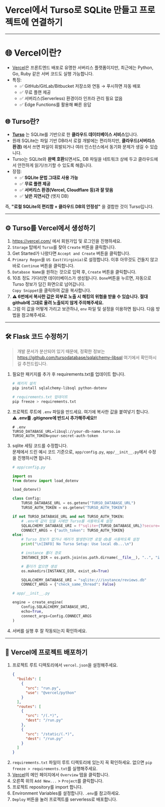 # Vercel에서 Turso로 SQLite 만들고 프로젝트에 연결하기

---
# 🌐 Vercel이란?
- [Vercel](https://vercel.com/)은 프론트엔드 배포로 유명한 서버리스 플랫폼이지만, 최근에는 Python, Go, Ruby 같은 서버 코드도 실행 가능합니다.
- 특징:
  - ✅ GitHub/GitLab/Bitbucket 저장소와 연동 → 푸시하면 자동 배포
  - ✅ 무료 플랜 제공
  - ✅ 서버리스(Serverless) 환경이라 인프라 관리 필요 없음
  - ✅ Edge Functions를 활용해 빠른 응답


## 🌐 Turso란?

- **[Turso](https://turso.tech/)** 는 SQLite를 기반으로 한 **클라우드 데이터베이스 서비스**입니다.
- 원래 SQLite는 파일 기반 DB라서 로컬 개발에는 편리하지만, **클라우드(서버리스 환경)** 에서 쓰면 파일이 휘발되거나 여러 인스턴스에서 동기화 문제가 생길 수 있습니다.
- Turso는 SQLite와 **완벽 호환**되면서도, DB 파일을 네트워크 상에 두고 클라우드에서 안전하게 읽기/쓰기할 수 있도록 해줍니다.
- 장점:
  - ✅ **SQLite 문법 그대로 사용 가능**
  - ✅ **무료 플랜 제공**
  - ✅ **서버리스 환경(Vercel, Cloudflare 등)과 잘 맞음**
  - ✅ **낮은 지연시간** (엣지 DB)

즉, **"로컬 SQLite의 편리함 + 클라우드 DB의 안정성"** 을 결합한 것이 Turso입니다.

---

## ⚙️ Turso를 Vercel에서 생성하기

1. https://vercel.com/ 에서 회원가입 및 로그인을 진행하세요.
2. `Storage` 턉에서 `Turso`를 찾아 `Create` 버튼을 클릭합니다.
3. Get Started가 나왔다면 `Accept and Create` 버튼을 클릭합니다.
4. `Primary Regon`을 `US East(Virginia)`로 설정합니다. 이후 아무것도 건들지 않고 바로 `Continue` 버튼을 클릭합니다.
5. `Database Name`을 원하는 것으로 입력 후, `Create` 버튼을 클릭합니다.
6. 10초 정도 기다리면 데이터베이스가 생성됩니다. `Done`버튼을 누르면, 자동으로 Turso 정보가 담긴 화면으로 넘어갑니다.<br/>`Copy Snippet`을 클릭하여 값을 복사합니다.
7. **⚠️ 6번에서 복사한 값은 외부로 노출 시 해킹의 위협을 받을 수 있습니다. 절대 github에 그대로 올려 노출되지 않게 주의해주세요.**
8. 그럼 이 값을 어떻게 가리고 보관하냐, `env` 파일 및 설정을 이용하면 됩니다. 다음 방법을 참고해주세요.

---

## 🛠️ Flask 코드 수정하기

> 개발 문서가 분산되어 있기 때문에, 정확한 정보는 https://github.com/tursodatabase/sqlalchemy-libsql 여기에서 확인하시길 추천드립니다.

1. 필요한 패키지를 추가 후 requirements.txt를 업데이트 합니다.
   ```bash
   # 패키지 설치
   pip install sqlalchemy-libsql python-dotenv

   # requirements.txt 업데이트
   pip freeze > requirements.txt
   ```

2. 프로젝트 루트에 `.env` 파일을 만드세요. 여기에 복사한 값을 붙여넣기 합니다.<br/>**⚠️ .env를 .gitignore에 반드시 추가해주세요!!**
   ```plaintext
   # .env
   TURSO_DATABASE_URL=libsql://your-db-name.turso.io
   TURSO_AUTH_TOKEN=your-secret-auth-token
   ```

3. sqlite 세팅 코드를 수정합니다.<br/>문제에서 드린 예시 코드 기준으로, `app/config.py`, `app/__init__.py`에서 수정을 진행하시면 됩니다.
    ```python
    # app/config.py

    import os
    from dotenv import load_dotenv

    load_dotenv()

    class Config:
        TURSO_DATABASE_URL = os.getenv("TURSO_DATABASE_URL")
        TURSO_AUTH_TOKEN = os.getenv("TURSO_AUTH_TOKEN")

    if not TURSO_DATABASE_URL and not TURSO_AUTH_TOKEN:
        # .env에 값이 있을 시에만 Turso를 사용하도록 설정
        SQLALCHEMY_DATABASE_URI = f"sqlite+{TURSO_DATABASE_URL}?secure=true"
        CONNECT_ARGS = {"auth_token": TURSO_AUTH_TOKEN}
    else:
        # Turso 정보가 없거나 에러가 발생한다면 로컬 db를 사용하도록 설정
        print("\n[INFO] No Turso Setup: Use local db...\n")

        # instance 폴더 경로
        INSTANCE_DIR = os.path.join(os.path.dirname(__file__), "..", "instance")

        # 폴더가 없으면 생성
        os.makedirs(INSTANCE_DIR, exist_ok=True)

        SQLALCHEMY_DATABASE_URI = "sqlite:///instance/reviews.db"
        CONNECT_ARGS = {"check_same_thread": False}
    ```

    ```python
    # app/__init__.py

    engine = create_engine(
        Config.SQLALCHEMY_DATABASE_URI,
        echo=True,
        connect_args=Config.CONNECT_ARGS
    )
    ```

4. 서버를 실행 후 잘 작동되는지 확인하세요.

---

## 🚀 Vercel에 프로젝트 배포하기

1. 프로젝트 루트 디렉토리에서 `vercel.json`을 설정해주세요.
   ```json
   {
     "builds": [
       {
         "src": "run.py",
         "use": "@vercel/python"
       }
     ],
     "routes": [
       {
         "src": "/(.*)",
         "dest": "/run.py"
       },
       {
         "src": "/static/(.*)",
         "dest": "/run.py"
       }
     ]
   }
   ```
2. `requirements.txt` 파일이 루트 디렉토리에 있는지 꼭 확인하세요. 없으면 `pip freeze > requirements.txt`를 실행해주세요.
3. [Vercel](https://vercel.com)의 메인 페이지에서 `Overview` 탭을 클릭합니다.
4. 오른쪽 위의 `Add New...` > `Project`를 클릭합니다.
5. 프로젝트 repository를 import 합니다.
6. Environment Variables를 설정합니다. `.env`를 참고하세요.
7. `Deploy` 버튼을 눌러 프로젝트를 serverless로 배포합니다.
